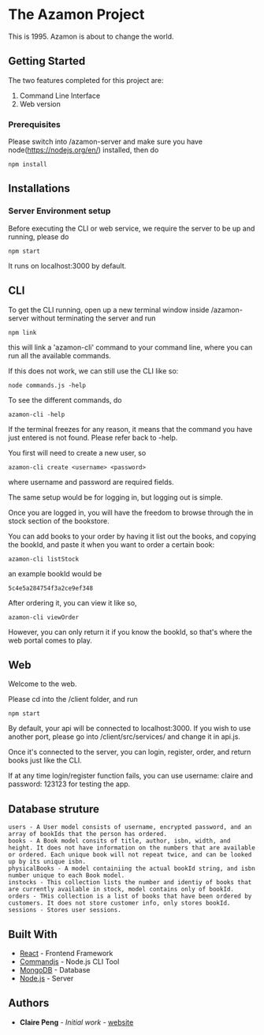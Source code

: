 # The Azamon Project

This is 1995. Azamon is about to change the world.

## Getting Started

The two features completed for this project are:

1. Command Line Interface
2. Web version

### Prerequisites

Please switch into /azamon-server and make sure you have node(https://nodejs.org/en/) installed, then do

```
npm install
```

## Installations

### Server Environment setup

Before executing the CLI or web service, we require the server to be up and running, please do
```
npm start
```
It runs on localhost:3000 by default.

## CLI

To get the CLI running, open up a new terminal window inside /azamon-server without terminating the server and run

```
npm link
```
this will link a 'azamon-cli' command to your command line, where you can run all the available commands.

If this does not work, we can still use the CLI like so:
```
node commands.js -help
```

To see the different commands, do
```
azamon-cli -help
```
If the terminal freezes for any reason, it means that the command you have just entered is not found. Please refer back to -help.

You first will need to create a new user, so
```
azamon-cli create <username> <password>
```
where username and password are required fields.

The same setup would be for logging in, but logging out is simple.

Once you are logged in, you will have the freedom to browse through the in stock section of the bookstore.

You can add books to your order by having it list out the books, and copying the bookId, and paste it when you want to order a certain book:
```
azamon-cli listStock
```
an example bookId would be
```
5c4e5a284754f3a2ce9ef348
```
After ordering it, you can view it like so,
```
azamon-cli viewOrder
```
However, you can only return it if you know the bookId, so that's where the web portal comes to play.

## Web

Welcome to the web.

Please cd into the /client folder, and run
```
npm start
```
By default, your api will be connected to localhost:3000. If you wish to use another port, please go into /client/src/services/ and change it in api.js.

Once it's connected to the server, you can login, register, order, and return books just like the CLI.


If at any time login/register function fails, you can use username: claire and password: 123123 for testing the app.

## Database struture

```
users - A User model consists of username, encrypted password, and an array of bookIds that the person has ordered.
books - A Book model consits of title, author, isbn, width, and height. It does not have information on the numbers that are available or ordered. Each unique book will not repeat twice, and can be looked up by its unique isbn.
physicalBooks - A model containiing the actual bookId string, and isbn number unique to each Book model.
instocks - This collection lists the number and identiy of books that are currently available in stock, model contains only of bookId.
orders - THis collection is a list of books that have been ordered by customers. It does not store customer info, only stores bookId.
sessions - Stores user sessions.

```

## Built With

* [React](https://reactjs.org/) - Frontend Framework
* [Commandjs](https://github.com/tj/commander.js/) - Node.js CLI Tool
* [MongoDB](https://www.mongodb.com/) - Database
* [Node.js](https://nodejs.org/en/) - Server


## Authors

* **Claire Peng** - *Initial work* - [website](https://clairepeng.ca)
